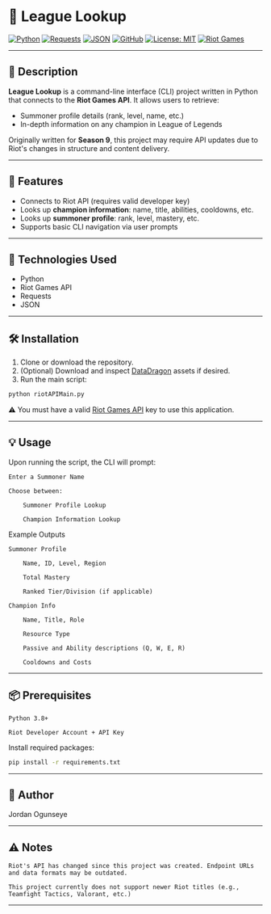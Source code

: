 # 🧩 League Lookup

[![Python](https://img.shields.io/badge/Python-3.8%2B-blue?logo=python)](https://www.python.org/)
[![Requests](https://img.shields.io/badge/Library-Requests-0077B5?logo=requests)](https://pypi.org/project/requests/)
[![JSON](https://img.shields.io/badge/Data-JSON-lightgrey)](https://www.json.org/)
[![GitHub](https://img.shields.io/badge/Repo-GitHub-181717?logo=github)](https://github.com/yourusername/league-lookup)
[![License: MIT](https://img.shields.io/badge/License-MIT-yellow.svg)](LICENSE)
[![Riot Games](https://img.shields.io/badge/API-Riot%20Games-critical?logo=riot-games)](https://developer.riotgames.com/)

---

## 🧠 Description

**League Lookup** is a command-line interface (CLI) project written in Python that connects to the **Riot Games API**. It allows users to retrieve:

- Summoner profile details (rank, level, name, etc.)
- In-depth information on any champion in League of Legends

Originally written for **Season 9**, this project may require API updates due to Riot's changes in structure and content delivery.

---

## 🚀 Features

- Connects to Riot API (requires valid developer key)
- Looks up **champion information**: name, title, abilities, cooldowns, etc.
- Looks up **summoner profile**: rank, level, mastery, etc.
- Supports basic CLI navigation via user prompts

---

## 🧰 Technologies Used

- Python
- Riot Games API
- Requests
- JSON

---

## 🛠️ Installation

1. Clone or download the repository.
2. (Optional) Download and inspect [DataDragon](https://developer.riotgames.com/docs/lol#data-dragon) assets if desired.
3. Run the main script:

```bash
python riotAPIMain.py
```
⚠️ You must have a valid [Riot Games API](https://developer.riotgames.com/) key to use this application.

---

## 💡 Usage

Upon running the script, the CLI will prompt:

    Enter a Summoner Name

    Choose between:

        Summoner Profile Lookup

        Champion Information Lookup

Example Outputs

    Summoner Profile

        Name, ID, Level, Region

        Total Mastery

        Ranked Tier/Division (if applicable)

    Champion Info

        Name, Title, Role

        Resource Type

        Passive and Ability descriptions (Q, W, E, R)

        Cooldowns and Costs

---

## 📦 Prerequisites

    Python 3.8+

    Riot Developer Account + API Key

Install required packages:
```bash
pip install -r requirements.txt
```

---

## 👤 Author

Jordan Ogunseye

---

## ⚠️ Notes

    Riot's API has changed since this project was created. Endpoint URLs and data formats may be outdated.

    This project currently does not support newer Riot titles (e.g., Teamfight Tactics, Valorant, etc.)


 ---
